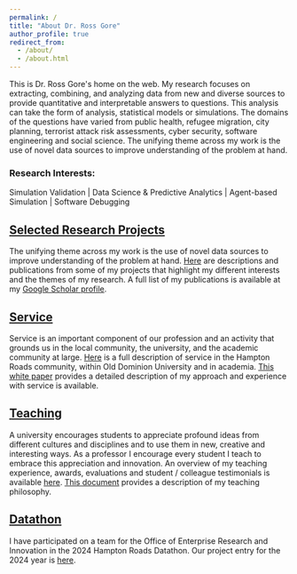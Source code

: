 ```yaml
---
permalink: /
title: "About Dr. Ross Gore"
author_profile: true
redirect_from: 
  - /about/
  - /about.html
---
```


This is Dr. Ross Gore's home on the web. My research focuses on extracting, combining, and analyzing data from new and diverse sources to provide quantitative and interpretable answers to questions. This analysis can take the form of analysis, statistical models or simulations. The domains of the questions have varied from public health, refugee migration, city planning, terrorist attack risk assessments, cyber security, software engineering and social science. The unifying theme across my work is the use of novel data sources to improve understanding of the problem at hand.

### Research Interests: 

Simulation Validation | Data Science & Predictive Analytics | Agent-based Simulation | Software Debugging

## [Selected Research Projects](research/research/)
 The unifying theme across my work is the use of novel data sources to improve understanding of the problem at hand. [Here](research/research.md) are descriptions and publications from some of my projects that highlight my different interests and the themes of my research. A full list of my publications is available at my [Google Scholar profile](https://scholar.google.com/citations?user=Sp4pikIAAAAJ&hl=en).



## [Service](service/service/)

Service is an important component of our profession and an activity that grounds us in the local community, the university, and the academic community at large. [Here](service/service.html) is a full description of service in the Hampton Roads community, within Old Dominion University and in academia. [This white paper](service/Service-Gore.pdf) provides a detailed description of my approach and experience with service is available.



## [Teaching](teaching/teaching/)

A university encourages students to appreciate profound ideas from different cultures and disciplines and to use them in new, creative and interesting ways. As a professor I encourage every student I teach to embrace this appreciation and innovation. An overview of my teaching experience, awards, evaluations and student / colleague testimonials is available [here](teaching/teaching.md). [This document](teaching/TeachingStatement_RossJGore.pdf) provides a description of my teaching philosophy.

## [Datathon](datathon/datathon/)
I have participated on a team for the Office of Enterprise Research and Innovation in the 2024 Hampton Roads Datathon. Our project entry for the 2024 year is [here](hr-datathon-24/index.html).
